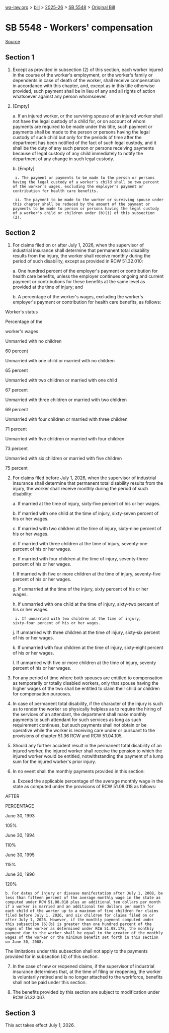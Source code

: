 [wa-law.org](/) > [bill](/bill/) > [2025-26](/bill/2025-26/) > [SB 5548](/bill/2025-26/sb/5548/) > [Original Bill](/bill/2025-26/sb/5548/1/)

# SB 5548 - Workers' compensation

[Source](http://lawfilesext.leg.wa.gov/biennium/2025-26/Pdf/Bills/Senate%20Bills/5548.pdf)

## Section 1
1. Except as provided in subsection (2) of this section, each worker injured in the course of the worker's employment, or the worker's family or dependents in case of death of the worker, shall receive compensation in accordance with this chapter, and, except as in this title otherwise provided, such payment shall be in lieu of any and all rights of action whatsoever against any person whomsoever.

2. [Empty]

    a. If an injured worker, or the surviving spouse of an injured worker shall not have the legal custody of a child for, or on account of whom payments are required to be made under this title, such payment or payments shall be made to the person or persons having the legal custody of such child but only for the periods of time after the department has been notified of the fact of such legal custody, and it shall be the duty of any such person or persons receiving payments because of legal custody of any child immediately to notify the department of any change in such legal custody.

    b. [Empty]

        i. The payment or payments to be made to the person or persons having the legal custody of a worker's child shall be two percent of the worker's wages, excluding the employer's payment or contribution for health care benefits.

        ii. The payment to be made to the worker or surviving spouse under this chapter shall be reduced by the amount of the payment or payments to be made to person or persons having the legal custody of a worker's child or children under (b)(i) of this subsection (2).

## Section 2
1. For claims filed on or after July 1, 2026, when the supervisor of industrial insurance shall determine that permanent total disability results from the injury, the worker shall receive monthly during the period of such disability, except as provided in RCW 51.32.010:

    a. One hundred percent of the employer's payment or contribution for health care benefits, unless the employer continues ongoing and current payment or contributions for these benefits at the same level as provided at the time of injury; and

    b. A percentage of the worker's wages, excluding the worker's employer's payment or contribution for health care benefits, as follows:

Worker's status

Percentage of the

worker's wages

Unmarried with no children

60 percent

Unmarried with one child or married with no children

65 percent

Unmarried with two children or married with one child

67 percent

Unmarried with three children or married with two children

69 percent

Unmarried with four children or married with three children

71 percent

Unmarried with five children or married with four children

73 percent

Unmarried with six children or married with five children

75 percent

2. For claims filed before July 1, 2026, when the supervisor of industrial insurance shall determine that permanent total disability results from the injury, the worker shall receive monthly during the period of such disability:

    a. If married at the time of injury, sixty‑five percent of his or her wages.

    b. If married with one child at the time of injury, sixty‑seven percent of his or her wages.

    c. If married with two children at the time of injury, sixty‑nine percent of his or her wages.

    d. If married with three children at the time of injury, seventy‑one percent of his or her wages.

    e. If married with four children at the time of injury, seventy‑three percent of his or her wages.

    f. If married with five or more children at the time of injury, seventy-five percent of his or her wages.

    g. If unmarried at the time of the injury, sixty percent of his or her wages.

    h. If unmarried with one child at the time of injury, sixty‑two percent of his or her wages.

        i. If unmarried with two children at the time of injury, sixty‑four percent of his or her wages.

    j. If unmarried with three children at the time of injury, sixty‑six percent of his or her wages.

    k. If unmarried with four children at the time of injury, sixty‑eight percent of his or her wages.

    l. If unmarried with five or more children at the time of injury, seventy percent of his or her wages.

3. For any period of time where both spouses are entitled to compensation as temporarily or totally disabled workers, only that spouse having the higher wages of the two shall be entitled to claim their child or children for compensation purposes.

4. In case of permanent total disability, if the character of the injury is such as to render the worker so physically helpless as to require the hiring of the services of an attendant, the department shall make monthly payments to such attendant for such services as long as such requirement continues, but such payments shall not obtain or be operative while the worker is receiving care under or pursuant to the provisions of chapter 51.36 RCW and RCW 51.04.105.

5. Should any further accident result in the permanent total disability of an injured worker, the injured worker shall receive the pension to which the injured worker would be entitled, notwithstanding the payment of a lump sum for the injured worker's prior injury.

6. In no event shall the monthly payments provided in this section:

    a. Exceed the applicable percentage of the average monthly wage in the state as computed under the provisions of RCW 51.08.018 as follows:

AFTER

PERCENTAGE

June 30, 1993

105%

June 30, 1994

110%

June 30, 1995

115%

June 30, 1996

120%

    b. For dates of injury or disease manifestation after July 1, 2008, be less than fifteen percent of the average monthly wage in the state as computed under RCW 51.08.018 plus an additional ten dollars per month if a worker is married and an additional ten dollars per month for each child of the worker up to a maximum of five children for claims filed before July 1, 2026, and six children for claims filed on or after July 1, 2026. However, if the monthly payment computed under this subsection (6)(b) is greater than one hundred percent of the wages of the worker as determined under RCW 51.08.178, the monthly payment due to the worker shall be equal to the greater of the monthly wages of the worker or the minimum benefit set forth in this section on June 30, 2008.

The limitations under this subsection shall not apply to the payments provided for in subsection (4) of this section.

7. In the case of new or reopened claims, if the supervisor of industrial insurance determines that, at the time of filing or reopening, the worker is voluntarily retired and is no longer attached to the workforce, benefits shall not be paid under this section.

8. The benefits provided by this section are subject to modification under RCW 51.32.067.

## Section 3
This act takes effect July 1, 2026.
